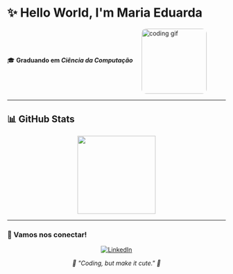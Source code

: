 <h1>✨ Hello World, I'm Maria Eduarda</h1>

<div style="display: flex; align-items: center; gap: 20px;">
  <p>🎓 <strong>Graduando em <em>Ciência da Computação</em></strong></p>
  <img src="https://tenor.com/d0sRnBrq5Pn.gif" width="150" alt="coding gif" style="border-radius: 10px;" />
</div>

<hr>

## 📊 GitHub Stats

<p align="center">
  <img height="180em" src="https://github-readme-stats.vercel.app/api?username=maaduh&show_icons=true&theme=radical&title_color=ff69b4&icon_color=ff69b4&text_color=ffffff&bg_color=0d1117" />
</p>

<hr>

### 📱 Vamos nos conectar!

<p align="center">
  <a href="https://www.linkedin.com/in/maria-eduarda-vidal-66b95b354/">
    <img src="https://img.shields.io/badge/LinkedIn-FF69B4?style=for-the-badge&logo=linkedin&logoColor=white" alt="LinkedIn" />
  </a>
</p>

<p align="center"><em>💬 "Coding, but make it cute." 💋</em></p>
